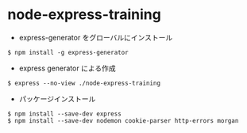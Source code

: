 # node-express-training

- express-generator をグローバルにインストール

```
$ npm install -g express-generator
```

- express generator による作成

```
$ express --no-view ./node-express-training
```

- パッケージインストール

```
$ npm install --save-dev express
$ npm install --save-dev nodemon cookie-parser http-errors morgan
```
